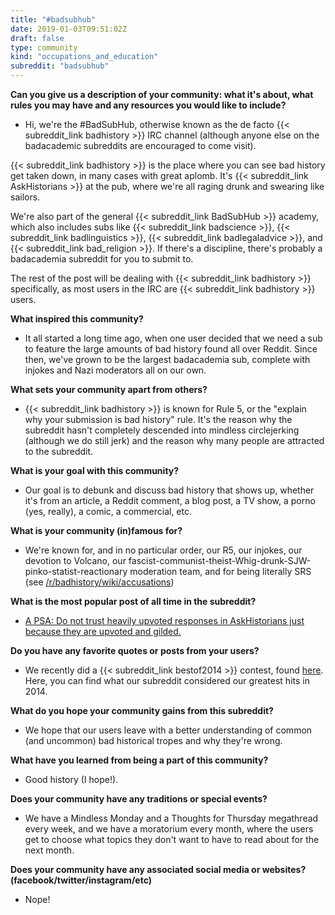 ```yaml
---
title: "#badsubhub"
date: 2019-01-03T09:51:02Z
draft: false
type: community
kind: "occupations_and_education"
subreddit: "badsubhub"
---
```


**Can you give us a description of your community: what it's about, what rules you may have and any resources you would like to include?**

* Hi, we're the #BadSubHub, otherwise known as the de facto {{< subreddit_link badhistory >}} IRC channel (although anyone else on the badacademic subreddits are encouraged to come visit).

{{< subreddit_link badhistory >}} is the place where you can see bad history get taken down, in many cases with great aplomb. It's {{< subreddit_link AskHistorians >}} at the pub, where we're all raging drunk and swearing like sailors.

We're also part of the general {{< subreddit_link BadSubHub >}} academy, which also includes subs like {{< subreddit_link badscience >}}, {{< subreddit_link badlinguistics >}}, {{< subreddit_link badlegaladvice >}}, and {{< subreddit_link bad_religion >}}. If there's a discipline, there's probably a badacademia subreddit for you to submit to.

The rest of the post will be dealing with {{< subreddit_link badhistory >}} specifically, as most users in the IRC are {{< subreddit_link badhistory >}} users.


**What inspired this community?**

* It all started a long time ago, when one user decided that we need a sub to feature the large amounts of bad history found all over Reddit. Since then, we've grown to be the largest badacademia sub, complete with injokes and Nazi moderators all on our own.


**What sets your community apart from others?**

* {{< subreddit_link badhistory >}} is known for Rule 5, or the "explain why your submission is bad history" rule. It's the reason why the subreddit hasn't completely descended into mindless circlejerking (although we do still jerk) and the reason why many people are attracted to the subreddit.


**What is your goal with this community?**

* Our goal is to debunk and discuss bad history that shows up, whether it's from an article, a Reddit comment, a blog post, a TV show, a porno (yes, really), a comic, a commercial, etc.


**What is your community (in)famous for?**

* We're known for, and in no particular order, our R5, our injokes, our devotion to Volcano, our fascist-communist-theist-Whig-drunk-SJW-pinko-statist-reactionary moderation team, and for being literally SRS (see [/r/badhistory/wiki/accusations](https://www.reddit.com/r/badhistory/wiki/accusations))


**What is the most popular post of all time in the subreddit?**

* [A PSA: Do not trust heavily upvoted responses in AskHistorians just because they are upvoted and gilded.](https://www.reddit.com/r/badhistory/comments/2jhhje/a_psa_do_not_trust_heavily_upvoted_responses_in/)


**Do you have any favorite quotes or posts from your users?**

* We recently did a {{< subreddit_link bestof2014 >}} contest, found [here](https://www.reddit.com/r/badhistory/comments/2qhre5/the_bad_history_best_of_awards_results/). Here, you can find what our subreddit considered our greatest hits in 2014.


**What do you hope your community gains from this subreddit?**

* We hope that our users leave with a better understanding of common (and uncommon) bad historical tropes and why they're wrong.


**What have you learned from being a part of this community?**

* Good history (I hope!).


**Does your community have any traditions or special events?**

* We have a Mindless Monday and a Thoughts for Thursday megathread every week, and we have a moratorium every month, where the users get to choose what topics they don't want to have to read about for the next month.


**Does your community have any associated social media or websites? (facebook/twitter/instagram/etc)**

* Nope!
